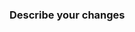 ### Describe your changes

<!--
Contributors guide: https://github.com/WhatsApp/erlang-language-platform/blob/main/CONTRIBUTING.md
-->
